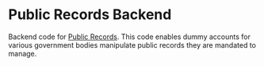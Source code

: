 # Public Records Backend
Backend code for <a href="https://github.com/Nahasean94/public-records">Public Records</a>. This code enables dummy accounts for various government bodies manipulate public records they are mandated to manage.
